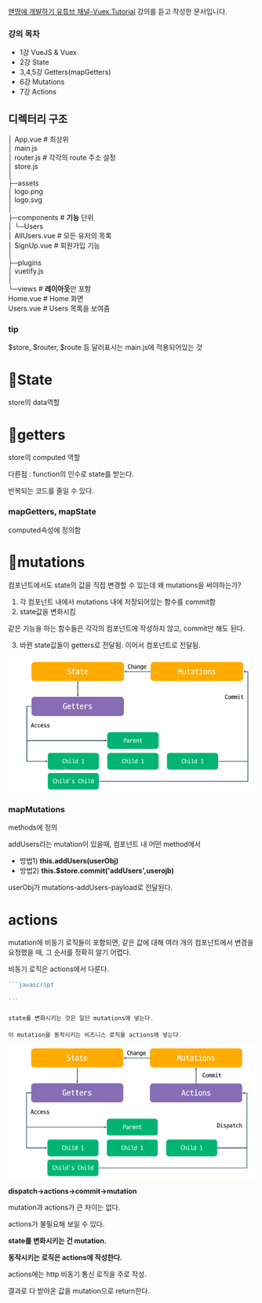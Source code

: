 [맨땅에 개발하기 유튜브 채널-Vuex Tutorial](https://www.youtube.com/channel/UCZ6yPRDNz9bNWySjAv8kUng/playlists) 강의를 듣고 작성한 문서입니다.
### 강의 목차
- 1강 VueJS & Vuex   
- 2강 State  
- 3,4,5강 Getters(mapGetters)  
- 6강 Mutations  
- 7강 Actions  

## 디렉터리 구조  
  
│  App.vue 							# 최상위  
│  main.js  
│  router.js 							# 각각의 route 주소 설정  
│  store.js  
│  
├─assets  
│      logo.png  
│      logo.svg  
│  
├─components					# **기능** 단위  
│  └─Users  
│          AllUsers.vue				# 모든 유저의 목록  
│          SignUp.vue				  # 회원가입 기능  
│  
├─plugins  
│      vuetify.js  
│  
└─views								# **레이아웃**만 포함  
        Home.vue					# Home 화면   
        Users.vue					 # Users 목록을 보여줌  

  

### tip

$store, $router, $route 등 달러표시는 main.js에 적용되어있는 것  

# 📌State

store의 data역할  

# 📌getters

store의 computed 역할

다른점 : function의 인수로 state를 받는다.

반복되는 코드를 줄일 수 있다.



### mapGetters, mapState

computed속성에 정의함



# 📌mutations

컴포넌트에서도 state의 값을 직접 변경할 수 있는데 왜 mutations을 써야하는가?

1. 각 컴포넌트 내에서 mutations 내에 저장되어있는 함수를 commit함
2. state값을 변화시킴

같은 기능을 하는 함수들은 각각의 컴포넌트에 작성하지 않고, commit만 해도 된다.



3. 바뀐 state값들이 getters로 전달됨. 이어서 컴포넌트로 전달됨.

![image-20210804123451241](img/210804vuex-project/image-20210804123451241.png)

### mapMutations

methods에 정의

addUsers라는 mutation이 있을때, 컴포넌트 내 어떤 method에서 

- 방법1) **this.addUsers(userObj)**
- 방법2) **this.$store.commit('addUsers',userojb)**

userObj가 mutations-addUsers-payload로 전달된다. 



# actions

mutation에 비동기 로직들이 포함되면, 같은 값에 대해 여러 개의 컴포넌트에서 변경을 요청했을 때, 그 순서를 정확히 알기 어렵다.

비동기 로직은 actions에서 다룬다.

````javascript
```javascript

```

state를 변화시키는 것은 일단 mutations에 넣는다.

이 mutation을 동작시키는 비즈니스 로직을 actions에 넣는다.
````





![image-20210804124758102](img/210804vuex-project/image-20210804124758102.png)



**dispatch->actions->commit->mutation**



mutation과 actions가 큰 차이는 없다. 

actions가 불필요해 보일 수 있다. 

**state를 변화시키는 건 mutation.**

**동작시키는 로직은 actions에 작성한다.**

actions에는 http 비동기 통신 로직을 주로 작성.

결과로 다 받아온 값을 mutation으로 return한다. 
